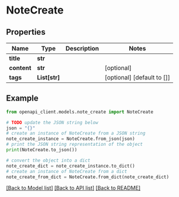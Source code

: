 # NoteCreate


## Properties

Name | Type | Description | Notes
------------ | ------------- | ------------- | -------------
**title** | **str** |  | 
**content** | **str** |  | [optional] 
**tags** | **List[str]** |  | [optional] [default to []]

## Example

```python
from openapi_client.models.note_create import NoteCreate

# TODO update the JSON string below
json = "{}"
# create an instance of NoteCreate from a JSON string
note_create_instance = NoteCreate.from_json(json)
# print the JSON string representation of the object
print(NoteCreate.to_json())

# convert the object into a dict
note_create_dict = note_create_instance.to_dict()
# create an instance of NoteCreate from a dict
note_create_from_dict = NoteCreate.from_dict(note_create_dict)
```
[[Back to Model list]](../README.md#documentation-for-models) [[Back to API list]](../README.md#documentation-for-api-endpoints) [[Back to README]](../README.md)



